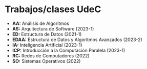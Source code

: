 # Trabajos/clases UdeC
- **AA:** Análisis de Algoritmos
- **AS:** Arquitectura de Software (2023-1)
- **ED:** Estructura de Datos (2021-1)
- **EDAA:** Estructura de Datos y Algoritmos Avanzados (2023-2)
- **IA:** Inteligencia Artificial (2023-1)
- **ICP:** Introducción a la Computación Paralela (2023-1)
- **RC:** Redes de Computadores (2022)
- **SO:** Sistemas Operativos (2022)
